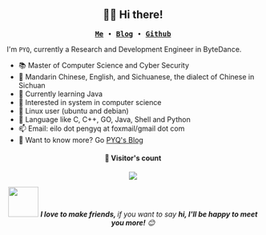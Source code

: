 <h2 align="center">👨‍💻 Hi there!</h2>

<p align="center">
  <samp>
  	<a href="https://pengyq.dev/about/"><strong>Me</strong></a> ∙ 
    <a href="https://pengyq.dev/posts/"><strong>Blog</strong></a> ∙
  	<a href="https://github.com/peng-yq"><strong>Github</strong></a> 
  </samp>
</p>

I'm `PYQ`, currently a Research and Development Engineer in ByteDance.

- 📚 Master of Computer Science and Cyber Security
- 💬 Mandarin Chinese, English, and Sichuanese, the dialect of Chinese in Sichuan
- 🌱 Currently learning Java
- 🧠 Interested in system in computer science
- 🐧 Linux user (ubuntu and debian)
- 💜 Language like C, C++, GO, Java, Shell and Python  
- 📫 Email: eilo dot pengyq at foxmail/gmail dot com
- 🔎 Want to know more? Go [PYQ's Blog](https://pengyq.dev)

<h4 align="center">👀 Visitor's count </h4>

<p align="center"><img src="https://profile-counter.glitch.me/peng-yq/count.svg"></img></p>

<p align="center"><img src="https://media.giphy.com/media/LnQjpWaON8nhr21vNW/giphy.gif" width="60"> <em><b>I love to make friends, </b> if you want to say <b>hi, I'll be happy to meet you more!</b> 😊</em></p>








